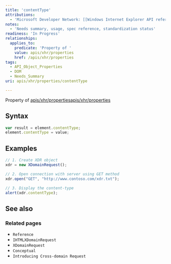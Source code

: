 ```yaml
---
title: 'contentType'
attributions:
  - 'Microsoft Developer Network: [[Windows Internet Explorer API reference](http://msdn.microsoft.com/en-us/library/ie/hh828809%28v=vs.85%29.aspx) Article]'
notes:
  - 'Needs summary, usage, spec reference, standardization status'
readiness: 'In Progress'
relationships:
  applies_to:
    predicate: 'Property of '
    value: apis/xhr/properties
    href: /apis/xhr/properties
tags:
  - API_Object_Properties
  - DOM
  - Needs_Summary
uri: apis/xhr/properties/contentType

---
```

Property of [apis/xhr/properties](/apis/xhr/properties)[apis/xhr/properties](/apis/xhr/properties)

## Syntax

``` js
var result = element.contentType;
element.contentType = value;
```

## Examples

``` js
// 1. Create XDR object
xdr = new XDomainRequest();

// 2. Open connection with server using GET method
xdr.open("GET", "http://www.contoso.com/xdr.txt");

// 3. Display the content-type
alert(xdr.contentType);
```

## See also

### Related pages

-   `Reference`
-   `IHTMLXDomainRequest`
-   `XDomainRequest`
-   `Conceptual`
-   `Introducing Cross-domain Request`
